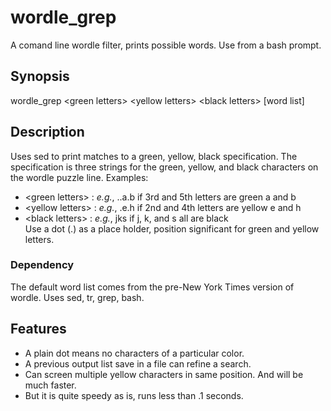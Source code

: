 wordle_grep
==

A comand line wordle filter, prints possible words.  Use from a bash prompt.

## Synopsis

wordle_grep \<green letters\> \<yellow letters\> \<black letters\> [word list]
 
## Description
Uses sed to print matches to a green, yellow, black specification. The specification is three strings for the green, yellow, and black characters on the wordle puzzle line. Examples:
+ \<green letters\> : *e.g.*, ..a.b  if 3rd and 5th letters are green a and b  
+ \<yellow letters\> : *e.g.*, .e.h if 2nd and 4th letters are yellow e and h  
+ \<black letters\> : *e.g.*, jks if j, k, and s all are black  
Use a dot (.) as a place holder, position significant for green and yellow
letters. 
### Dependency
The default word list comes from the pre-New York Times version of wordle.
Uses sed, tr, grep, bash.
## Features
+ A plain dot means no characters of a particular color.
+ A previous output list save in a file can refine a search.
+ Can screen multiple yellow characters in same position.
And will be much faster.
+ But it is quite speedy as is, runs less than .1 seconds.
